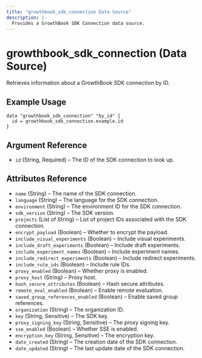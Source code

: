 ```yaml
---
title: "growthbook_sdk_connection Data Source"
description: |-
  Provides a GrowthBook SDK Connection data source.
---
```


# growthbook_sdk_connection (Data Source)

Retrieves information about a GrowthBook SDK connection by ID.

## Example Usage

```hcl
data "growthbook_sdk_connection" "by_id" {
  id = growthbook_sdk_connection.example.id
}
```

## Argument Reference

- `id` (String, Required) – The ID of the SDK connection to look up.

## Attributes Reference

- `name` (String) – The name of the SDK connection.
- `language` (String) – The language for the SDK connection.
- `environment` (String) – The environment ID for the SDK connection.
- `sdk_version` (String) – The SDK version.
- `projects` (List of String) – List of project IDs associated with the SDK connection.
- `encrypt_payload` (Boolean) – Whether to encrypt the payload.
- `include_visual_experiments` (Boolean) – Include visual experiments.
- `include_draft_experiments` (Boolean) – Include draft experiments.
- `include_experiment_names` (Boolean) – Include experiment names.
- `include_redirect_experiments` (Boolean) – Include redirect experiments.
- `include_rule_ids` (Boolean) – Include rule IDs.
- `proxy_enabled` (Boolean) – Whether proxy is enabled.
- `proxy_host` (String) – Proxy host.
- `hash_secure_attributes` (Boolean) – Hash secure attributes.
- `remote_eval_enabled` (Boolean) – Enable remote evaluation.
- `saved_group_references_enabled` (Boolean) – Enable saved group references.
- `organization` (String) – The organization ID.
- `key` (String, Sensitive) – The SDK key.
- `proxy_signing_key` (String, Sensitive) – The proxy signing key.
- `sse_enabled` (Boolean) – Whether SSE is enabled.
- `encryption_key` (String, Sensitive) – The encryption key.
- `date_created` (String) – The creation date of the SDK connection.
- `date_updated` (String) – The last update date of the SDK connection.
